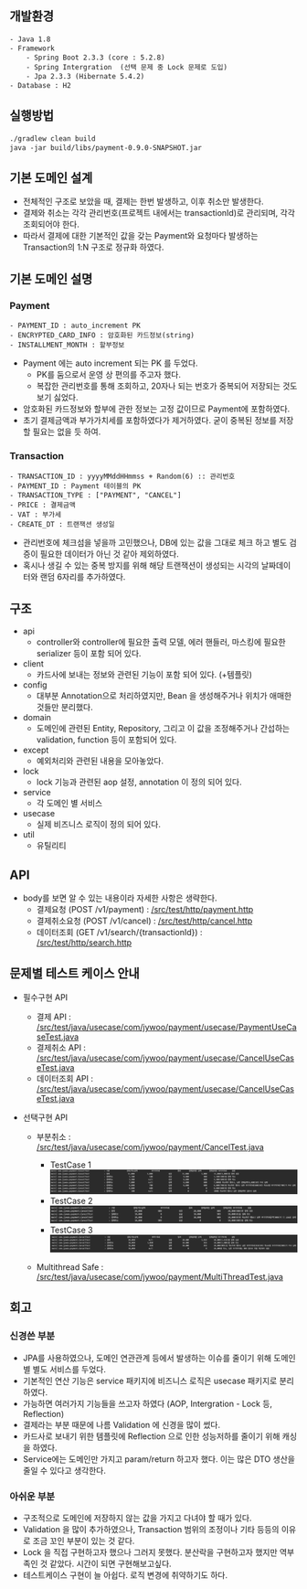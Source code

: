 ## 개발환경

```
- Java 1.8
- Framework
    - Spring Boot 2.3.3 (core : 5.2.8)
    - Spring Intergration  (선택 문제 중 Lock 문제로 도입)
    - Jpa 2.3.3 (Hibernate 5.4.2)
- Database : H2
```

## 실행방법
 ~~~
./gradlew clean build
java -jar build/libs/payment-0.9.0-SNAPSHOT.jar
 ~~~

## 기본 도메인 설계
 - 전체적인 구조로 보았을 때, 결제는 한번 발생하고, 이후 취소만 발생한다.
 - 결제와 취소는 각각 관리번호(프로젝트 내에서는 transactionId)로 관리되며, 각각 조회되어야 한다.
 - 따라서 결제에 대한 기본적인 값을 갖는 Payment와 요청마다 발생하는 Transaction의 1:N 구조로 정규화 하였다.

## 기본 도메인 설명
 ### Payment
 ~~~
 - PAYMENT_ID : auto_increment PK
 - ENCRYPTED_CARD_INFO : 암호화된 카드정보(string)
 - INSTALLMENT_MONTH : 할부정보
 ~~~
 - Payment 에는 auto increment 되는 PK 를 두었다.
    - PK를 둠으로서 운영 상 편의를 주고자 했다.
    - 복잡한 관리번호를 통해 조회하고, 20자나 되는 번호가 중복되어 저장되는 것도 보기 싫었다.
 - 암호화된 카드정보와 할부에 관한 정보는 고정 값이므로 Payment에 포함하였다.
 - 초기 결제금액과 부가가치세를 포함하였다가 제거하였다. 굳이 중복된 정보를 저장할 필요는 없을 듯 하여.
 
 ### Transaction
 ~~~
 - TRANSACTION_ID : yyyyMMddHHmmss + Random(6) :: 관리번호
 - PAYMENT_ID : Payment 테이블의 PK
 - TRANSACTION_TYPE : ["PAYMENT", "CANCEL"]
 - PRICE : 결제금액
 - VAT : 부가세
 - CREATE_DT : 트랜잭션 생성일 
 ~~~
 - 관리번호에 체크섬을 넣을까 고민했으나, DB에 있는 값을 그대로 체크 하고 별도 검증이 필요한 데이터가 아닌 것 같아 제외하였다.
 - 혹시나 생길 수 있는 중복 방지를 위해 해당 트랜잭션이 생성되는 시각의 날짜데이터와 랜덤 6자리를 추가하였다.  

## 구조
 - api
    - controller와 controller에 필요한 출력 모델, 에러 핸들러, 마스킹에 필요한 serializer 등이 포함 되어 있다.
 - client
    - 카드사에 보내는 정보와 관련된 기능이 포함 되어 있다. (+템플릿)
 - config
    - 대부분 Annotation으로 처리하였지만, Bean 을 생성해주거나 위치가 애매한 것들만 분리했다.
 - domain
    - 도메인에 관련된 Entity, Repository, 그리고 이 값을 조정해주거나 간섭하는 validation, function 등이 포함되어 있다.
 - except
    - 예외처리와 관련된 내용을 모아놓았다.
 - lock
    - lock 기능과 관련된 aop 설정, annotation 이 정의 되어 있다.
 - service
    - 각 도메인 별 서비스
 - usecase
    - 실제 비즈니스 로직이 정의 되어 있다.
 - util
    - 유틸리티


## API
 - body를 보면 알 수 있는 내용이라 자세한 사항은 생략한다.
    - 결제요청 (POST /v1/payment) : [/src/test/http/payment.http](./src/test/http/payment.http)
    - 결제취소요청 (POST /v1/cancel) : [/src/test/http/cancel.http](./src/test/http/cancel.http)
    - 데이터조회 (GET /v1/search/{transactionId}) : [/src/test/http/search.http](./src/test/http/search.http)
 

## 문제별 테스트 케이스 안내
- 필수구현 API
    - 결제 API : [/src/test/java/usecase/com/jywoo/payment/usecase/PaymentUseCaseTest.java](./src/test/java/com/jywoo/payment/usecase/PaymentUseCaseTest.java)
    - 결제취소 API : [/src/test/java/usecase/com/jywoo/payment/usecase/CancelUseCaseTest.java](./src/test/java/com/jywoo/payment/usecase/CancelUseCaseTest.java)
    - 데이터조회 API : [/src/test/java/usecase/com/jywoo/payment/usecase/CancelUseCaseTest.java](./src/test/java/com/jywoo/payment/usecase/SearchUseCaseTest.java)

- 선택구현 API
    - 부분취소 : [/src/test/java/usecase/com/jywoo/payment/CancelTest.java](./src/test/java/com/jywoo/payment/CancelTest.java)
        - TestCase 1
        ![./image/cancel_1.png](./image/cancel_1.png)
        - TestCase 2
        ![./image/cancel_2.png](./image/cancel_2.png)
        - TestCase 3
        ![./image/cancel_3.png](./image/cancel_3.png)
        
    - Multithread Safe : [/src/test/java/usecase/com/jywoo/payment/MultiThreadTest.java](./src/test/java/com/jywoo/payment/MultiThreadTest.java)


## 회고
 ### 신경쓴 부분
 - JPA를 사용하였으나, 도메인 연관관계 등에서 발생하는 이슈를 줄이기 위해 도메인 별 별도 서비스를 두었다.
 - 기본적인 연산 기능은 service 패키지에 비즈니스 로직은 usecase 패키지로 분리하였다.
 - 가능하면 여러가지 기능들을 쓰고자 하였다 (AOP, Intergration - Lock 등, Reflection)
 - 결제라는 부분 때문에 나름 Validation 에 신경을 많이 썼다. 
 - 카드사로 보내기 위한 템플릿에 Reflection 으로 인한 성능저하를 줄이기 위해 캐싱을 하였다.
 - Service에는 도메인만 가지고 param/return 하고자 했다. 이는 많은 DTO 생산을 줄일 수 있다고 생각한다. 

 ### 아쉬운 부분
 - 구조적으로 도메인에 저장하지 않는 값을 가지고 다녀야 할 때가 있다.
 - Validation 을 많이 추가하였으나, Transaction 범위의 조정이나 기타 등등의 이유로 조금 꼬인 부분이 있는 것 같다.
 - Lock 을 직접 구현하고자 했으나 그러지 못했다. 분산락을 구현하고자 했지만 역부족인 것 같았다. 시간이 되면 구현해보고싶다.
 - 테스트케이스 구현이 늘 아쉽다. 로직 변경에 취약하기도 하다.
